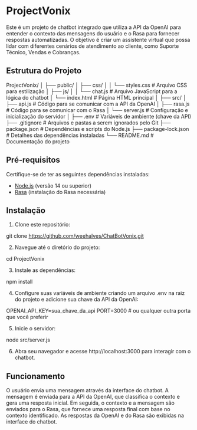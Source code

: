 # ProjectVonix

Este é um projeto de chatbot integrado que utiliza a API da OpenAI para entender o contexto das mensagens do usuário e o Rasa para fornecer respostas automatizadas. O objetivo é criar um assistente virtual que possa lidar com diferentes cenários de atendimento ao cliente, como Suporte Técnico, Vendas e Cobranças.

## Estrutura do Projeto
ProjectVonix/ │ ├── public/ │ ├── css/ │ │ └── styles.css # Arquivo CSS para estilização │ ├── js/ │ │ └── chat.js # Arquivo JavaScript para a lógica do chatbot │ └── index.html # Página HTML principal │ ├── src/ │ ├── api.js # Código para se comunicar com a API da OpenAI │ ├── rasa.js # Código para se comunicar com o Rasa │ └── server.js # Configuração e inicialização do servidor │ ├── .env # Variáveis de ambiente (chave da API) ├── .gitignore # Arquivos e pastas a serem ignorados pelo Git ├── package.json # Dependências e scripts do Node.js ├── package-lock.json # Detalhes das dependências instaladas └── README.md # Documentação do projeto

## Pré-requisitos

Certifique-se de ter as seguintes dependências instaladas:

- [Node.js](https://nodejs.org/) (versão 14 ou superior)
- [Rasa](https://rasa.com/) (instalação do Rasa necessária)

## Instalação

1. Clone este repositório:

git clone https://github.com/weehalves/ChatBotVonix.git

2. Navegue até o diretório do projeto:

cd ProjectVonix

3. Instale as dependências:

npm install

4. Configure suas variáveis de ambiente criando um arquivo .env na raiz do projeto e adicione sua chave da API da OpenAI:

OPENAI_API_KEY=sua_chave_da_api
PORT=3000  # ou qualquer outra porta que você preferir

5. Inicie o servidor:

node src/server.js

6. Abra seu navegador e acesse http://localhost:3000 para interagir com o chatbot.

## Funcionamento
O usuário envia uma mensagem através da interface do chatbot.
A mensagem é enviada para a API da OpenAI, que classifica o contexto e gera uma resposta inicial.
Em seguida, o contexto e a mensagem são enviados para o Rasa, que fornece uma resposta final com base no contexto identificado.
As respostas da OpenAI e do Rasa são exibidas na interface do chatbot.

